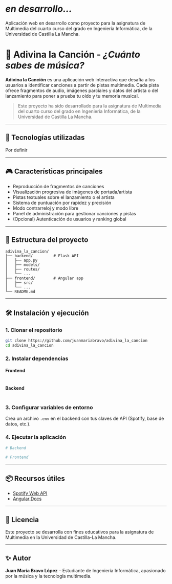 # *en desarrollo...*
Aplicación web en desarrollo como proyecto para la asignatura de Multimedia del cuarto curso del grado en Ingeniería Informática, de la Universidad de Castilla La Mancha.
# 🎵 Adivina la Canción - *¿Cuánto sabes de música?*

**Adivina la Canción** es una aplicación web interactiva que desafía a los usuarios a identificar canciones a partir de pistas multimedia. Cada pista ofrece fragmentos de audio, imágenes parciales y datos del artista o del lanzamiento para poner a prueba tu oído y tu memoria musical.

> Este proyecto ha sido desarrollado para la asignatura de Multimedia del cuarto curso del grado en Ingeniería Informática, de la Universidad de Castilla La Mancha. 

---

## 🚀 Tecnologías utilizadas
Por definir

---

## 🎮 Características principales

- Reproducción de fragmentos de canciones
- Visualización progresiva de imágenes de portada/artista
- Pistas textuales sobre el lanzamiento o el artista
- Sistema de puntuación por rapidez y precisión
- Modo contrarreloj y modo libre
- Panel de administración para gestionar canciones y pistas
- (Opcional) Autenticación de usuarios y ranking global

---

## 📁 Estructura del proyecto

```
adivina_la_cancion/
├── backend/         # Flask API
│   ├── app.py
│   ├── models/
│   ├── routes/
│   └── ...
├── frontend/        # Angular app
│   ├── src/
│   └── ...
└── README.md
```

---

## 🛠️ Instalación y ejecución

### 1. Clonar el repositorio

```bash
git clone https://github.com/juanmariabravo/adivina_la_cancion
cd adivina_la_cancion
```

### 2. Instalar dependencias

#### Frontend
```bash

```

#### Backend
```bash

```

### 3. Configurar variables de entorno

Crea un archivo `.env` en el backend con tus claves de API (Spotify, base de datos, etc.).

### 4. Ejecutar la aplicación

```bash
# Backend

# Frontend
```

---

## 📦 Recursos útiles

- [Spotify Web API](https://developer.spotify.com/documentation/web-api/)
- [Angular Docs](https://angular.io/docs)

---

## 📜 Licencia

Este proyecto se desarrolla con fines educativos para la asignatura de Multimedia en la Universidad de Castilla-La Mancha.

---

## ✨ Autor

**Juan María Bravo López** – Estudiante de Ingeniería Informática, apasionado por la música y la tecnología multimedia.
